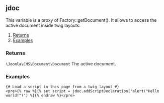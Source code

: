 ## jdoc

This variable is a proxy of Factory::getDocument(). It allows to access the active document inside twig layouts.  

1. [Returns](#returns)
2. [Examples](#examples)

### Returns <a id="returns"></a>

`\Joomla\CMS\Document\Document`  The active document.

### Examples <a id="examples"></a>

```twig
{# Load a script in this page from a twig layout #}
<pre>{% raw %}{% set script = jdoc.addScriptDeclaration('alert("Hello world!")') %}{% endraw %}</pre>
```